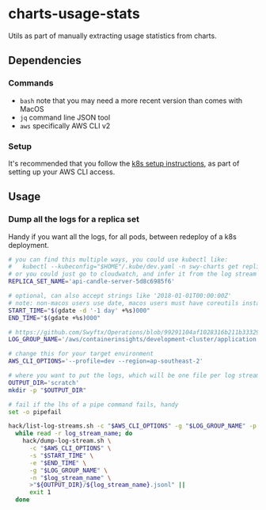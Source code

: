 # charts-usage-stats

Utils as part of manually extracting usage statistics from charts.

## Dependencies

### Commands

- `bash` note that you may need a more recent version than comes with MacOS
- `jq` command line JSON tool
- `aws` specifically AWS CLI v2

### Setup

It's recommended that you follow the
[k8s setup instructions](https://swyftx.atlassian.net/wiki/spaces/SREPS/pages/1809776803/Configuring+CLI+access+to+our+Kubernetes+infrastructure),
as part of setting up your AWS CLI access.

## Usage

### Dump all the logs for a replica set

Handy if you want all the logs, for all pods, between redeploy of a k8s deployment.

```bash
# you can find this multiple ways, you could use kubectl like:
#   kubectl --kubeconfig="$HOME"/.kube/dev.yaml -n swy-charts get replicasets
# or you could just go to cloudwatch, and infer it from the log stream names
REPLICA_SET_NAME='api-candle-server-5d8c6985f6'

# optional, can also accept strings like '2018-01-01T00:00:00Z'
# note: non-macos users use date, macos users must have coreutils installed
START_TIME="$(gdate -d '-1 day' +%s)000"
END_TIME="$(gdate +%s)000"

# https://github.com/Swyftx/Operations/blob/99291104af1028316b211b3332962d297ba4f8ee/application/modules/cluster/kubernetes/templates/fluent-bit/application-log.conf#L84
LOG_GROUP_NAME='/aws/containerinsights/development-cluster/application'

# change this for your target environment
AWS_CLI_OPTIONS='--profile=dev --region=ap-southeast-2'

# where you want to put the logs, which will be one file per log stream
OUTPUT_DIR='scratch'
mkdir -p "$OUTPUT_DIR"

# fail if the lhs of a pipe command fails, handy
set -o pipefail

hack/list-log-streams.sh -c "$AWS_CLI_OPTIONS" -g "$LOG_GROUP_NAME" -p "${REPLICA_SET_NAME}-" |
  while read -r log_stream_name; do
    hack/dump-log-stream.sh \
      -c "$AWS_CLI_OPTIONS" \
      -s "$START_TIME" \
      -e "$END_TIME" \
      -g "$LOG_GROUP_NAME" \
      -n "$log_stream_name" \
      >"${OUTPUT_DIR}/${log_stream_name}.jsonl" ||
      exit 1
  done
```
